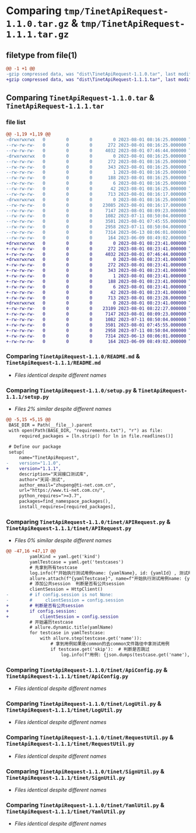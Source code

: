 # Comparing `tmp/TinetApiRequest-1.1.0.tar.gz` & `tmp/TinetApiRequest-1.1.1.tar.gz`

## filetype from file(1)

```diff
@@ -1 +1 @@
-gzip compressed data, was "dist\TinetApiRequest-1.1.0.tar", last modified: Tue Aug  1 08:16:25 2023, max compression
+gzip compressed data, was "dist\TinetApiRequest-1.1.1.tar", last modified: Tue Aug  1 08:23:41 2023, max compression
```

## Comparing `TinetApiRequest-1.1.0.tar` & `TinetApiRequest-1.1.1.tar`

### file list

```diff
@@ -1,19 +1,19 @@
-drwxrwxrwx   0        0        0        0 2023-08-01 08:16:25.000000 TinetApiRequest-1.1.0/
--rw-rw-rw-   0        0        0      272 2023-08-01 08:16:25.000000 TinetApiRequest-1.1.0/PKG-INFO
--rw-rw-rw-   0        0        0     4032 2023-08-01 07:46:44.000000 TinetApiRequest-1.1.0/README.md
-drwxrwxrwx   0        0        0        0 2023-08-01 08:16:25.000000 TinetApiRequest-1.1.0/TinetApiRequest.egg-info/
--rw-rw-rw-   0        0        0      272 2023-08-01 08:16:25.000000 TinetApiRequest-1.1.0/TinetApiRequest.egg-info/PKG-INFO
--rw-rw-rw-   0        0        0      343 2023-08-01 08:16:25.000000 TinetApiRequest-1.1.0/TinetApiRequest.egg-info/SOURCES.txt
--rw-rw-rw-   0        0        0        1 2023-08-01 08:16:25.000000 TinetApiRequest-1.1.0/TinetApiRequest.egg-info/dependency_links.txt
--rw-rw-rw-   0        0        0      188 2023-08-01 08:16:25.000000 TinetApiRequest-1.1.0/TinetApiRequest.egg-info/requires.txt
--rw-rw-rw-   0        0        0        6 2023-08-01 08:16:25.000000 TinetApiRequest-1.1.0/TinetApiRequest.egg-info/top_level.txt
--rw-rw-rw-   0        0        0       42 2023-08-01 08:16:25.000000 TinetApiRequest-1.1.0/setup.cfg
--rw-rw-rw-   0        0        0      713 2023-08-01 08:16:17.000000 TinetApiRequest-1.1.0/setup.py
-drwxrwxrwx   0        0        0        0 2023-08-01 08:16:25.000000 TinetApiRequest-1.1.0/tinet/
--rw-rw-rw-   0        0        0    23085 2023-08-01 08:16:17.000000 TinetApiRequest-1.1.0/tinet/APIRequest.py
--rw-rw-rw-   0        0        0     7147 2023-08-01 08:09:23.000000 TinetApiRequest-1.1.0/tinet/ApiConfig.py
--rw-rw-rw-   0        0        0     1082 2023-07-11 08:50:04.000000 TinetApiRequest-1.1.0/tinet/LogUtil.py
--rw-rw-rw-   0        0        0     3501 2023-08-01 07:45:55.000000 TinetApiRequest-1.1.0/tinet/RequestUtil.py
--rw-rw-rw-   0        0        0     2958 2023-07-11 08:50:04.000000 TinetApiRequest-1.1.0/tinet/SignUtil.py
--rw-rw-rw-   0        0        0     7314 2023-06-13 08:06:01.000000 TinetApiRequest-1.1.0/tinet/YamlUtil.py
--rw-rw-rw-   0        0        0      164 2023-06-09 08:49:02.000000 TinetApiRequest-1.1.0/tinet/__init__.py
+drwxrwxrwx   0        0        0        0 2023-08-01 08:23:41.000000 TinetApiRequest-1.1.1/
+-rw-rw-rw-   0        0        0      272 2023-08-01 08:23:41.000000 TinetApiRequest-1.1.1/PKG-INFO
+-rw-rw-rw-   0        0        0     4032 2023-08-01 07:46:44.000000 TinetApiRequest-1.1.1/README.md
+drwxrwxrwx   0        0        0        0 2023-08-01 08:23:41.000000 TinetApiRequest-1.1.1/TinetApiRequest.egg-info/
+-rw-rw-rw-   0        0        0      272 2023-08-01 08:23:41.000000 TinetApiRequest-1.1.1/TinetApiRequest.egg-info/PKG-INFO
+-rw-rw-rw-   0        0        0      343 2023-08-01 08:23:41.000000 TinetApiRequest-1.1.1/TinetApiRequest.egg-info/SOURCES.txt
+-rw-rw-rw-   0        0        0        1 2023-08-01 08:23:41.000000 TinetApiRequest-1.1.1/TinetApiRequest.egg-info/dependency_links.txt
+-rw-rw-rw-   0        0        0      188 2023-08-01 08:23:41.000000 TinetApiRequest-1.1.1/TinetApiRequest.egg-info/requires.txt
+-rw-rw-rw-   0        0        0        6 2023-08-01 08:23:41.000000 TinetApiRequest-1.1.1/TinetApiRequest.egg-info/top_level.txt
+-rw-rw-rw-   0        0        0       42 2023-08-01 08:23:41.000000 TinetApiRequest-1.1.1/setup.cfg
+-rw-rw-rw-   0        0        0      713 2023-08-01 08:23:28.000000 TinetApiRequest-1.1.1/setup.py
+drwxrwxrwx   0        0        0        0 2023-08-01 08:23:41.000000 TinetApiRequest-1.1.1/tinet/
+-rw-rw-rw-   0        0        0    23109 2023-08-01 08:22:27.000000 TinetApiRequest-1.1.1/tinet/APIRequest.py
+-rw-rw-rw-   0        0        0     7147 2023-08-01 08:09:23.000000 TinetApiRequest-1.1.1/tinet/ApiConfig.py
+-rw-rw-rw-   0        0        0     1082 2023-07-11 08:50:04.000000 TinetApiRequest-1.1.1/tinet/LogUtil.py
+-rw-rw-rw-   0        0        0     3501 2023-08-01 07:45:55.000000 TinetApiRequest-1.1.1/tinet/RequestUtil.py
+-rw-rw-rw-   0        0        0     2958 2023-07-11 08:50:04.000000 TinetApiRequest-1.1.1/tinet/SignUtil.py
+-rw-rw-rw-   0        0        0     7314 2023-06-13 08:06:01.000000 TinetApiRequest-1.1.1/tinet/YamlUtil.py
+-rw-rw-rw-   0        0        0      164 2023-06-09 08:49:02.000000 TinetApiRequest-1.1.1/tinet/__init__.py
```

### Comparing `TinetApiRequest-1.1.0/README.md` & `TinetApiRequest-1.1.1/README.md`

 * *Files identical despite different names*

### Comparing `TinetApiRequest-1.1.0/setup.py` & `TinetApiRequest-1.1.1/setup.py`

 * *Files 2% similar despite different names*

```diff
@@ -5,15 +5,15 @@
 BASE_DIR = Path(__file__).parent
 with open(Path(BASE_DIR, "requirements.txt"), "r") as file:
     required_packages = [ln.strip() for ln in file.readlines()]
 
 # Define our package
 setup(
     name="TinetApiRequest",
-    version="1.1.0",
+    version="1.1.1",
     description="天润接口测试库",
     author="天润-测试",
     author_email="zhupeng@ti-net.com.cn",
     url="https://www.ti-net.com.cn/",
     python_requires=">=3.7",
     packages=find_namespace_packages(),
     install_requires=[required_packages],
```

### Comparing `TinetApiRequest-1.1.0/tinet/APIRequest.py` & `TinetApiRequest-1.1.1/tinet/APIRequest.py`

 * *Files 0% similar despite different names*

```diff
@@ -47,16 +47,17 @@
         yamlKind = yaml.get('kind')
         yamlTestcase = yaml.get('testcases')
         # 先拿到所有testcase
         log.info(f"开始执行测试用例name: {yamlName}, id: {yamlId} , 测试用例: {yamlTestcase}")
         allure.attach(f"{yamlTestcase}", name=f"开始执行测试用例name: {yamlName}, id: {yamlId} ", attachment_type=allure.attachment_type.TEXT)
         # 添加公共session  判断是否有公共session
         clientSession = HttpClient()
-        # if config.session is not None:
-        #     clientSession = config.session
+        # 判断是否有公共session
+        if config.session:
+            clientSession = config.session
         # 开始遍历testcase
         # allure.dynamic.title(yamlName)
         for testcase in yamlTestcase:
             with allure.step(testcase.get('name')):
                 # 拿到用例如果是common的去common文件路径中拿测试用例
                 if testcase.get('skip'):  # 判断是否跳过
                     log.info(f"用例: {json.dumps(testcase.get('name'), indent=4, ensure_ascii=False)}跳过")
```

### Comparing `TinetApiRequest-1.1.0/tinet/ApiConfig.py` & `TinetApiRequest-1.1.1/tinet/ApiConfig.py`

 * *Files identical despite different names*

### Comparing `TinetApiRequest-1.1.0/tinet/LogUtil.py` & `TinetApiRequest-1.1.1/tinet/LogUtil.py`

 * *Files identical despite different names*

### Comparing `TinetApiRequest-1.1.0/tinet/RequestUtil.py` & `TinetApiRequest-1.1.1/tinet/RequestUtil.py`

 * *Files identical despite different names*

### Comparing `TinetApiRequest-1.1.0/tinet/SignUtil.py` & `TinetApiRequest-1.1.1/tinet/SignUtil.py`

 * *Files identical despite different names*

### Comparing `TinetApiRequest-1.1.0/tinet/YamlUtil.py` & `TinetApiRequest-1.1.1/tinet/YamlUtil.py`

 * *Files identical despite different names*

